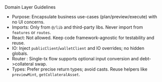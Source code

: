 Domain Layer Guidelines

- Purpose: Encapsulate business use-cases (plan/preview/execute) with no UI concerns.
- Imports: Only from `@/lib` and third-party libs. Never import from `features` or `routes`.
- React: Not allowed. Keep code framework-agnostic for testability and reuse.
- IO: Inject `publicClient`/`walletClient` and IO overrides; no hidden globals.
- Router : Single-tx flow supports optional input conversion and debt->collateral swap.
- Types: Prefer precise return types; avoid casts. Reuse helpers like `previewMint`, `getCollateralAsset`.

